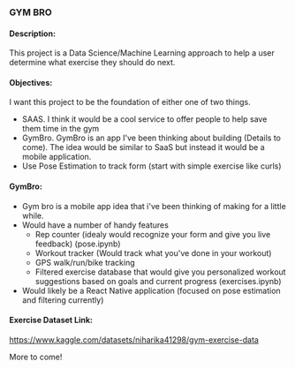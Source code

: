 ### GYM BRO

#### Description:
This project is a Data Science/Machine Learning approach to help a user determine what exercise they should do next.

#### Objectives:
I want this project to be the foundation of either one of two things.
- SAAS. I think it would be a cool service to offer people to help save them time in the gym
- GymBro. GymBro is an app I've been thinking about building (Details to come). The idea would be similar to SaaS but instead it would be a mobile application.
- Use Pose Estimation to track form (start with simple exercise like curls)

#### GymBro:
- Gym bro is a mobile app idea that i've been thinking of making for a little while.
- Would have a number of handy features
    - Rep counter (idealy would recognize your form and give you live feedback) (pose.ipynb)
    - Workout tracker (Would track what you've done in your workout)
    - GPS walk/run/bike tracking
    - Filtered exercise database that would give you personalized workout suggestions based on goals and current progress (exercises.ipynb)
- Would likely be a React Native application (focused on pose estimation and filtering currently)


#### Exercise Dataset Link:
https://www.kaggle.com/datasets/niharika41298/gym-exercise-data

More to come!